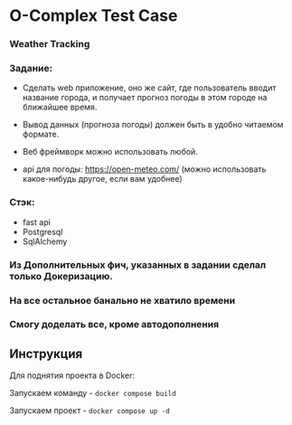 # O-Complex Test Case

### Weather Tracking


### Задание:

- Сделать web приложение, оно же сайт, где пользователь вводит название города, и получает прогноз погоды в этом городе на ближайшее время.

- Вывод данных (прогноза погоды) должен быть в удобно читаемом формате. 


- Веб фреймворк можно использовать любой.


- api для погоды: https://open-meteo.com/ (можно использовать какое-нибудь другое, если вам удобнее)



### Стэк:

- fast api
- Postgresql 
- SqlAlchemy


### Из Дополнительных фич, указанных в задании сделал только Докеризацию.
### На все остальное банально не хватило времени
### Смогу доделать все, кроме автодополнения


## Инструкция

Для поднятия проекта в Docker:

Запускаем команду  -  `docker compose build`

Запускаем проект  -  `docker compose up -d`

